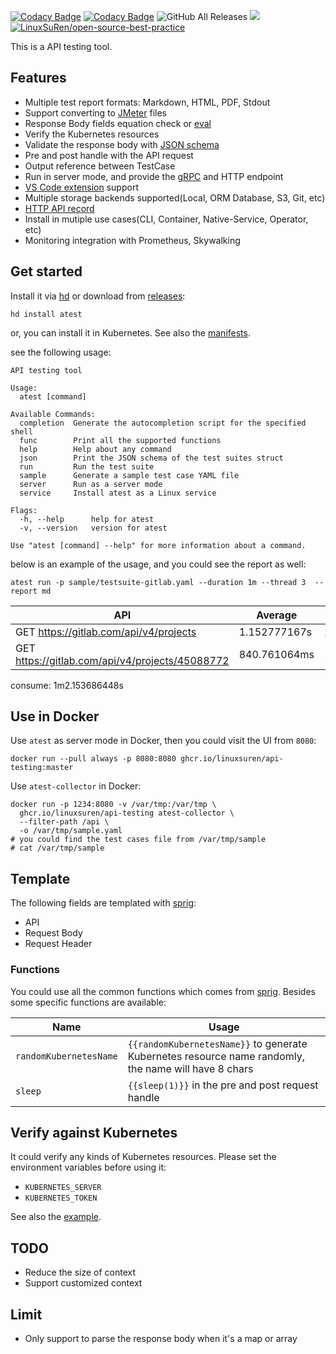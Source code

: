 [![Codacy Badge](https://app.codacy.com/project/badge/Grade/3f16717cd6f841118006f12c346e9341)](https://app.codacy.com/gh/LinuxSuRen/api-testing/dashboard?utm_source=gh&utm_medium=referral&utm_content=&utm_campaign=Badge_grade)
[![Codacy Badge](https://app.codacy.com/project/badge/Coverage/3f16717cd6f841118006f12c346e9341)](https://app.codacy.com/gh/LinuxSuRen/api-testing/dashboard?utm_source=gh&utm_medium=referral&utm_content=&utm_campaign=Badge_grade)
![GitHub All Releases](https://img.shields.io/github/downloads/linuxsuren/api-testing/total)
![](https://sloc.xyz/github/linuxsuren/api-testing)
[![LinuxSuRen/open-source-best-practice](https://img.shields.io/static/v1?label=OSBP&message=%E5%BC%80%E6%BA%90%E6%9C%80%E4%BD%B3%E5%AE%9E%E8%B7%B5&color=blue)](https://github.com/LinuxSuRen/open-source-best-practice)

This is a API testing tool.

## Features

*   Multiple test report formats: Markdown, HTML, PDF, Stdout
*   Support converting to [JMeter](https://jmeter.apache.org/) files
*   Response Body fields equation check or [eval](https://expr.medv.io/)
*   Verify the Kubernetes resources
*   Validate the response body with [JSON schema](https://json-schema.org/)
*   Pre and post handle with the API request
*   Output reference between TestCase
*   Run in server mode, and provide the [gRPC](pkg/server/server.proto) and HTTP endpoint
*   [VS Code extension](https://github.com/LinuxSuRen/vscode-api-testing) support
*   Multiple storage backends supported(Local, ORM Database, S3, Git, etc)
*   [HTTP API record](extensions/collector)
*   Install in mutiple use cases(CLI, Container, Native-Service, Operator, etc)
*   Monitoring integration with Prometheus, Skywalking

## Get started

Install it via [hd](https://github.com/LinuxSuRen/http-downloader) or download from [releases](https://github.com/LinuxSuRen/api-testing/releases):

```shell
hd install atest
```

or, you can install it in Kubernetes. See also the [manifests](docs/manifests/kubernetes/default/manifest.yaml).

see the following usage:

```shell
API testing tool

Usage:
  atest [command]

Available Commands:
  completion  Generate the autocompletion script for the specified shell
  func        Print all the supported functions
  help        Help about any command
  json        Print the JSON schema of the test suites struct
  run         Run the test suite
  sample      Generate a sample test case YAML file
  server      Run as a server mode
  service     Install atest as a Linux service

Flags:
  -h, --help      help for atest
  -v, --version   version for atest

Use "atest [command] --help" for more information about a command.
```

below is an example of the usage, and you could see the report as well:

`atest run -p sample/testsuite-gitlab.yaml --duration 1m --thread 3  --report md`

| API | Average | Max | Min | Count | Error |
|---|---|---|---|---|---|
| GET https://gitlab.com/api/v4/projects | 1.152777167s | 2.108680194s | 814.928496ms | 99 | 0 |
| GET https://gitlab.com/api/v4/projects/45088772 | 840.761064ms | 1.487285371s | 492.583066ms | 10 | 0 |
consume: 1m2.153686448s

## Use in Docker

Use `atest` as server mode in Docker, then you could visit the UI from `8080`:
```
docker run --pull always -p 8080:8080 ghcr.io/linuxsuren/api-testing:master
```

Use `atest-collector` in Docker:
```shell
docker run -p 1234:8080 -v /var/tmp:/var/tmp \
  ghcr.io/linuxsuren/api-testing atest-collector \
  --filter-path /api \
  -o /var/tmp/sample.yaml
# you could find the test cases file from /var/tmp/sample
# cat /var/tmp/sample
```

## Template

The following fields are templated with [sprig](http://masterminds.github.io/sprig/):

*   API
*   Request Body
*   Request Header

### Functions

You could use all the common functions which comes from [sprig](http://masterminds.github.io/sprig/). Besides some specific functions are available:

| Name | Usage |
|---|---|
| `randomKubernetesName` | `{{randomKubernetesName}}` to generate Kubernetes resource name randomly, the name will have 8  chars |
| `sleep` | `{{sleep(1)}}` in the pre and post request handle |

## Verify against Kubernetes

It could verify any kinds of Kubernetes resources. Please set the environment variables before using it:

*   `KUBERNETES_SERVER`
*   `KUBERNETES_TOKEN`

See also the [example](sample/kubernetes.yaml).

## TODO

*   Reduce the size of context
*   Support customized context

## Limit

*   Only support to parse the response body when it's a map or array

